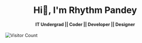 # <h1 align="center"> Hi👋, I'm Rhythm Pandey </h1>
<h4 align="center"> IT Undergrad || Coder || Developer || Designer </h4>

![Visitor Count](https://profile-counter.glitch.me/rhyths08/count.svg)

<!--
**rhyths08/rhyths08** is a ✨ _special_ ✨ repository because its `README.md` (this file) appears on your GitHub profile.

Here are some ideas to get you started:

- 🔭 I’m currently working on ...
- 🌱 I’m currently learning ...
- 👯 I’m looking to collaborate on ...
- 🤔 I’m looking for help with ...
- 💬 Ask me about ...
- 📫 How to reach me: ...
- 😄 Pronouns: ...
- ⚡ Fun fact: ...
-->
